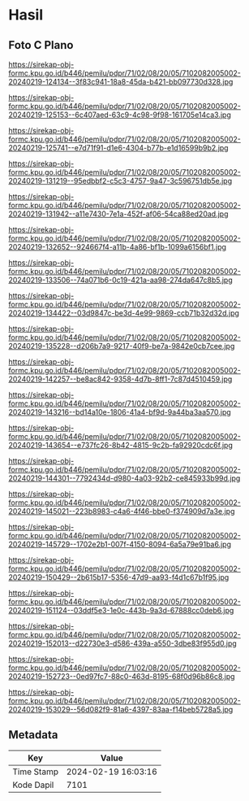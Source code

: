 # Hasil

## Foto C Plano

https://sirekap-obj-formc.kpu.go.id/b446/pemilu/pdpr/71/02/08/20/05/7102082005002-20240219-124134--3f83c941-18a8-45da-b421-bb097730d328.jpg

https://sirekap-obj-formc.kpu.go.id/b446/pemilu/pdpr/71/02/08/20/05/7102082005002-20240219-125153--6c407aed-63c9-4c98-9f98-161705e14ca3.jpg

https://sirekap-obj-formc.kpu.go.id/b446/pemilu/pdpr/71/02/08/20/05/7102082005002-20240219-125741--e7d71f91-d1e6-4304-b77b-e1d16599b9b2.jpg

https://sirekap-obj-formc.kpu.go.id/b446/pemilu/pdpr/71/02/08/20/05/7102082005002-20240219-131219--95edbbf2-c5c3-4757-9a47-3c596751db5e.jpg

https://sirekap-obj-formc.kpu.go.id/b446/pemilu/pdpr/71/02/08/20/05/7102082005002-20240219-131942--a11e7430-7e1a-452f-af06-54ca88ed20ad.jpg

https://sirekap-obj-formc.kpu.go.id/b446/pemilu/pdpr/71/02/08/20/05/7102082005002-20240219-132652--924667f4-a11b-4a86-bf1b-1099a6156bf1.jpg

https://sirekap-obj-formc.kpu.go.id/b446/pemilu/pdpr/71/02/08/20/05/7102082005002-20240219-133506--74a071b6-0c19-421a-aa98-274da647c8b5.jpg

https://sirekap-obj-formc.kpu.go.id/b446/pemilu/pdpr/71/02/08/20/05/7102082005002-20240219-134422--03d9847c-be3d-4e99-9869-ccb71b32d32d.jpg

https://sirekap-obj-formc.kpu.go.id/b446/pemilu/pdpr/71/02/08/20/05/7102082005002-20240219-135228--d206b7a9-9217-40f9-be7a-9842e0cb7cee.jpg

https://sirekap-obj-formc.kpu.go.id/b446/pemilu/pdpr/71/02/08/20/05/7102082005002-20240219-142257--be8ac842-9358-4d7b-8ff1-7c87d4510459.jpg

https://sirekap-obj-formc.kpu.go.id/b446/pemilu/pdpr/71/02/08/20/05/7102082005002-20240219-143216--bd14a10e-1806-41a4-bf9d-9a44ba3aa570.jpg

https://sirekap-obj-formc.kpu.go.id/b446/pemilu/pdpr/71/02/08/20/05/7102082005002-20240219-143654--e737fc26-8b42-4815-9c2b-fa92920cdc6f.jpg

https://sirekap-obj-formc.kpu.go.id/b446/pemilu/pdpr/71/02/08/20/05/7102082005002-20240219-144301--7792434d-d980-4a03-92b2-ce845933b99d.jpg

https://sirekap-obj-formc.kpu.go.id/b446/pemilu/pdpr/71/02/08/20/05/7102082005002-20240219-145021--223b8983-c4a6-4f46-bbe0-f374909d7a3e.jpg

https://sirekap-obj-formc.kpu.go.id/b446/pemilu/pdpr/71/02/08/20/05/7102082005002-20240219-145729--1702e2b1-007f-4150-8094-6a5a79e91ba6.jpg

https://sirekap-obj-formc.kpu.go.id/b446/pemilu/pdpr/71/02/08/20/05/7102082005002-20240219-150429--2b615b17-5356-47d9-aa93-f4d1c67b1f95.jpg

https://sirekap-obj-formc.kpu.go.id/b446/pemilu/pdpr/71/02/08/20/05/7102082005002-20240219-151124--03ddf5e3-1e0c-443b-9a3d-67888cc0deb6.jpg

https://sirekap-obj-formc.kpu.go.id/b446/pemilu/pdpr/71/02/08/20/05/7102082005002-20240219-152013--d22730e3-d586-439a-a550-3dbe83f955d0.jpg

https://sirekap-obj-formc.kpu.go.id/b446/pemilu/pdpr/71/02/08/20/05/7102082005002-20240219-152723--0ed97fc7-88c0-463d-8195-68f0d96b86c8.jpg

https://sirekap-obj-formc.kpu.go.id/b446/pemilu/pdpr/71/02/08/20/05/7102082005002-20240219-153029--56d082f9-81a6-4397-83aa-f14beb5728a5.jpg


## Metadata

| Key        | Value               |
| ---------- | ------------------- |
| Time Stamp | 2024-02-19 16:03:16 |
| Kode Dapil | 7101                |



